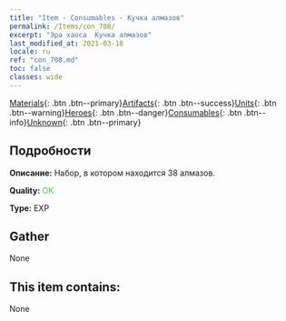 ```yaml
---
title: "Item - Consumables - Кучка алмазов"
permalink: /Items/con_708/
excerpt: "Эра хаоса  Кучка алмазов"
last_modified_at: 2021-03-18
locale: ru
ref: "con_708.md"
toc: false
classes: wide
---
```

 [Materials](/ru/Items/){: .btn .btn--primary}[Artifacts](/ru/Items/Artifacts/){: .btn .btn--success}[Units](/ru/Items/Units/){: .btn .btn--warning}[Heroes](/ru/Items/Heroes/){: .btn .btn--danger}[Consumables](/ru/Items/Consumables/){: .btn .btn--info}[Unknown](/ru/Items/Unknown/){: .btn .btn--primary}

## Подробности
 **Описание:** Набор, в котором находится 38 алмазов.

 **Quality:** <span style="color: #32CD32">OK</span>

 **Type:** EXP

## Gather

  None

## This item contains:

  None

